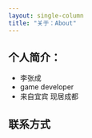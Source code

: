 ```yaml
---
layout: single-column
title: "关于：About"
---
```


## 个人简介：

* 李张成
* game developer
* 来自宜宾 现居成都

## 联系方式

<p class="contact">
<!--
  <a href="http://www.zhihu.com/people/li-zhang-cheng" title="知乎联系我"><img src="http://www.zhihu.com/favicon.ico" width="24" height="24" style="display:inline-block;vertical-align:middle"></a><br/>
 <a href="https://github.com/eryue" title="Github联系我"><img src="http://www.github.com/favicon.ico" width="24" height="24" style="display:inline-block;vertical-align:middle"></a><br/>
-->
</p>
